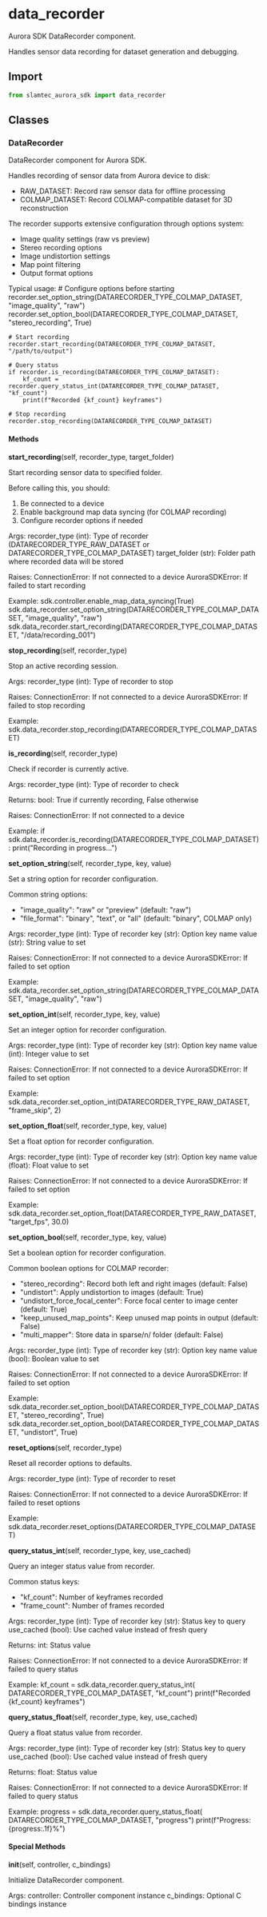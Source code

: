 # data_recorder

Aurora SDK DataRecorder component.

Handles sensor data recording for dataset generation and debugging.

## Import

```python
from slamtec_aurora_sdk import data_recorder
```

## Classes

### DataRecorder

DataRecorder component for Aurora SDK.

Handles recording of sensor data from Aurora device to disk:
- RAW_DATASET: Record raw sensor data for offline processing
- COLMAP_DATASET: Record COLMAP-compatible dataset for 3D reconstruction

The recorder supports extensive configuration through options system:
- Image quality settings (raw vs preview)
- Stereo recording options
- Image undistortion settings
- Map point filtering
- Output format options

Typical usage:
    # Configure options before starting
    recorder.set_option_string(DATARECORDER_TYPE_COLMAP_DATASET, "image_quality", "raw")
    recorder.set_option_bool(DATARECORDER_TYPE_COLMAP_DATASET, "stereo_recording", True)

    # Start recording
    recorder.start_recording(DATARECORDER_TYPE_COLMAP_DATASET, "/path/to/output")

    # Query status
    if recorder.is_recording(DATARECORDER_TYPE_COLMAP_DATASET):
        kf_count = recorder.query_status_int(DATARECORDER_TYPE_COLMAP_DATASET, "kf_count")
        print(f"Recorded {kf_count} keyframes")

    # Stop recording
    recorder.stop_recording(DATARECORDER_TYPE_COLMAP_DATASET)

#### Methods

**start_recording**(self, recorder_type, target_folder)

Start recording sensor data to specified folder.

Before calling this, you should:
1. Be connected to a device
2. Enable background map data syncing (for COLMAP recording)
3. Configure recorder options if needed

Args:
    recorder_type (int): Type of recorder (DATARECORDER_TYPE_RAW_DATASET or
                       DATARECORDER_TYPE_COLMAP_DATASET)
    target_folder (str): Folder path where recorded data will be stored

Raises:
    ConnectionError: If not connected to a device
    AuroraSDKError: If failed to start recording

Example:
    sdk.controller.enable_map_data_syncing(True)
    sdk.data_recorder.set_option_string(DATARECORDER_TYPE_COLMAP_DATASET,
                                       "image_quality", "raw")
    sdk.data_recorder.start_recording(DATARECORDER_TYPE_COLMAP_DATASET,
                                     "/data/recording_001")

**stop_recording**(self, recorder_type)

Stop an active recording session.

Args:
    recorder_type (int): Type of recorder to stop

Raises:
    ConnectionError: If not connected to a device
    AuroraSDKError: If failed to stop recording

Example:
    sdk.data_recorder.stop_recording(DATARECORDER_TYPE_COLMAP_DATASET)

**is_recording**(self, recorder_type)

Check if recorder is currently active.

Args:
    recorder_type (int): Type of recorder to check

Returns:
    bool: True if currently recording, False otherwise

Raises:
    ConnectionError: If not connected to a device

Example:
    if sdk.data_recorder.is_recording(DATARECORDER_TYPE_COLMAP_DATASET):
        print("Recording in progress...")

**set_option_string**(self, recorder_type, key, value)

Set a string option for recorder configuration.

Common string options:
- "image_quality": "raw" or "preview" (default: "raw")
- "file_format": "binary", "text", or "all" (default: "binary", COLMAP only)

Args:
    recorder_type (int): Type of recorder
    key (str): Option key name
    value (str): String value to set

Raises:
    ConnectionError: If not connected to a device
    AuroraSDKError: If failed to set option

Example:
    sdk.data_recorder.set_option_string(DATARECORDER_TYPE_COLMAP_DATASET,
                                       "image_quality", "raw")

**set_option_int**(self, recorder_type, key, value)

Set an integer option for recorder configuration.

Args:
    recorder_type (int): Type of recorder
    key (str): Option key name
    value (int): Integer value to set

Raises:
    ConnectionError: If not connected to a device
    AuroraSDKError: If failed to set option

Example:
    sdk.data_recorder.set_option_int(DATARECORDER_TYPE_RAW_DATASET,
                                   "frame_skip", 2)

**set_option_float**(self, recorder_type, key, value)

Set a float option for recorder configuration.

Args:
    recorder_type (int): Type of recorder
    key (str): Option key name
    value (float): Float value to set

Raises:
    ConnectionError: If not connected to a device
    AuroraSDKError: If failed to set option

Example:
    sdk.data_recorder.set_option_float(DATARECORDER_TYPE_RAW_DATASET,
                                      "target_fps", 30.0)

**set_option_bool**(self, recorder_type, key, value)

Set a boolean option for recorder configuration.

Common boolean options for COLMAP recorder:
- "stereo_recording": Record both left and right images (default: False)
- "undistort": Apply undistortion to images (default: True)
- "undistort_force_focal_center": Force focal center to image center (default: True)
- "keep_unused_map_points": Keep unused map points in output (default: False)
- "multi_mapper": Store data in sparse/n/ folder (default: False)

Args:
    recorder_type (int): Type of recorder
    key (str): Option key name
    value (bool): Boolean value to set

Raises:
    ConnectionError: If not connected to a device
    AuroraSDKError: If failed to set option

Example:
    sdk.data_recorder.set_option_bool(DATARECORDER_TYPE_COLMAP_DATASET,
                                     "stereo_recording", True)
    sdk.data_recorder.set_option_bool(DATARECORDER_TYPE_COLMAP_DATASET,
                                     "undistort", True)

**reset_options**(self, recorder_type)

Reset all recorder options to defaults.

Args:
    recorder_type (int): Type of recorder to reset

Raises:
    ConnectionError: If not connected to a device
    AuroraSDKError: If failed to reset options

Example:
    sdk.data_recorder.reset_options(DATARECORDER_TYPE_COLMAP_DATASET)

**query_status_int**(self, recorder_type, key, use_cached)

Query an integer status value from recorder.

Common status keys:
- "kf_count": Number of keyframes recorded
- "frame_count": Number of frames recorded

Args:
    recorder_type (int): Type of recorder
    key (str): Status key to query
    use_cached (bool): Use cached value instead of fresh query

Returns:
    int: Status value

Raises:
    ConnectionError: If not connected to a device
    AuroraSDKError: If failed to query status

Example:
    kf_count = sdk.data_recorder.query_status_int(
        DATARECORDER_TYPE_COLMAP_DATASET, "kf_count")
    print(f"Recorded {kf_count} keyframes")

**query_status_float**(self, recorder_type, key, use_cached)

Query a float status value from recorder.

Args:
    recorder_type (int): Type of recorder
    key (str): Status key to query
    use_cached (bool): Use cached value instead of fresh query

Returns:
    float: Status value

Raises:
    ConnectionError: If not connected to a device
    AuroraSDKError: If failed to query status

Example:
    progress = sdk.data_recorder.query_status_float(
        DATARECORDER_TYPE_COLMAP_DATASET, "progress")
    print(f"Progress: {progress:.1f}%")

#### Special Methods

**__init__**(self, controller, c_bindings)

Initialize DataRecorder component.

Args:
    controller: Controller component instance
    c_bindings: Optional C bindings instance
